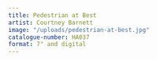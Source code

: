 ```yaml
---
title: Pedestrian at Best
artist: Courtney Barnett
image: "/uploads/pedestrian-at-best.jpg"
catalogue-number: HA037
format: 7" and digital
---
```


